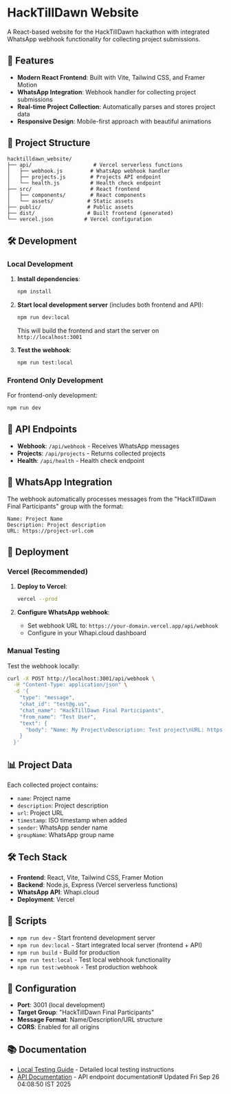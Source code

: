 # HackTillDawn Website

A React-based website for the HackTillDawn hackathon with integrated WhatsApp webhook functionality for collecting project submissions.

## 🚀 Features

- **Modern React Frontend**: Built with Vite, Tailwind CSS, and Framer Motion
- **WhatsApp Integration**: Webhook handler for collecting project submissions
- **Real-time Project Collection**: Automatically parses and stores project data
- **Responsive Design**: Mobile-first approach with beautiful animations

## 📁 Project Structure

```
hacktilldawn_website/
├── api/                    # Vercel serverless functions
│   ├── webhook.js         # WhatsApp webhook handler
│   ├── projects.js        # Projects API endpoint
│   └── health.js          # Health check endpoint
├── src/                   # React frontend
│   ├── components/        # React components
│   └── assets/           # Static assets
├── public/               # Public assets
├── dist/                 # Built frontend (generated)
└── vercel.json          # Vercel configuration
```

## 🛠️ Development

### Local Development

1. **Install dependencies**:
   ```bash
   npm install
   ```

2. **Start local development server** (includes both frontend and API):
   ```bash
   npm run dev:local
   ```
   This will build the frontend and start the server on `http://localhost:3001`

3. **Test the webhook**:
   ```bash
   npm run test:local
   ```

### Frontend Only Development

For frontend-only development:
```bash
npm run dev
```

## 🔗 API Endpoints

- **Webhook**: `/api/webhook` - Receives WhatsApp messages
- **Projects**: `/api/projects` - Returns collected projects
- **Health**: `/api/health` - Health check endpoint

## 📱 WhatsApp Integration

The webhook automatically processes messages from the "HackTillDawn Final Participants" group with the format:

```
Name: Project Name
Description: Project description
URL: https://project-url.com
```

## 🚀 Deployment

### Vercel (Recommended)

1. **Deploy to Vercel**:
   ```bash
   vercel --prod
   ```

2. **Configure WhatsApp webhook**:
   - Set webhook URL to: `https://your-domain.vercel.app/api/webhook`
   - Configure in your Whapi.cloud dashboard

### Manual Testing

Test the webhook locally:
```bash
curl -X POST http://localhost:3001/api/webhook \
  -H "Content-Type: application/json" \
  -d '{
    "type": "message",
    "chat_id": "test@g.us",
    "chat_name": "HackTillDawn Final Participants",
    "from_name": "Test User",
    "text": {
      "body": "Name: My Project\nDescription: Test project\nURL: https://github.com/test/project"
    }
  }'
```

## 📊 Project Data

Each collected project contains:
- `name`: Project name
- `description`: Project description
- `url`: Project URL
- `timestamp`: ISO timestamp when added
- `sender`: WhatsApp sender name
- `groupName`: WhatsApp group name

## 🛠️ Tech Stack

- **Frontend**: React, Vite, Tailwind CSS, Framer Motion
- **Backend**: Node.js, Express (Vercel serverless functions)
- **WhatsApp API**: Whapi.cloud
- **Deployment**: Vercel

## 📝 Scripts

- `npm run dev` - Start frontend development server
- `npm run dev:local` - Start integrated local server (frontend + API)
- `npm run build` - Build for production
- `npm run test:local` - Test local webhook functionality
- `npm run test:webhook` - Test production webhook

## 🔧 Configuration

- **Port**: 3001 (local development)
- **Target Group**: "HackTillDawn Final Participants"
- **Message Format**: Name/Description/URL structure
- **CORS**: Enabled for all origins

## 📚 Documentation

- [Local Testing Guide](./LOCAL_TESTING.md) - Detailed local testing instructions
- [API Documentation](./api/) - API endpoint documentation# Updated Fri Sep 26 04:08:50 IST 2025
